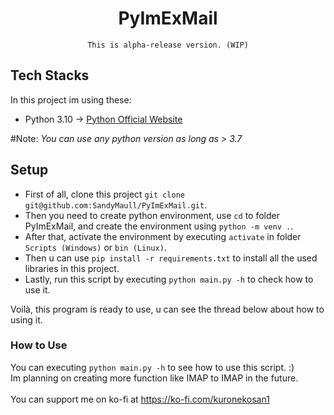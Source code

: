 <div align="center">
  <h1>PyImExMail</h1>
  <code>This is alpha-release version. (WIP)</code>
  
</div>



## Tech Stacks


In this project im using these:
- Python 3.10 -> [Python Official Website](https://www.python.org/)

#Note: _You can use any python version as long as > 3.7_

## Setup
- First of all, clone this project ```git clone git@github.com:SandyMaull/PyImExMail.git```.
- Then you need to create python environment, use ```cd``` to folder PyImExMail, and create the environment using ```python -m venv .```.
- After that, activate the environment by executing ```activate``` in folder ```Scripts (Windows)``` or ```bin (Linux)```.
- Then u can use ```pip install -r requirements.txt``` to install all the used libraries in this project.
- Lastly, run this script by executing ```python main.py -h``` to check how to use it.

Voilà, this program is ready to use, u can see the thread below about how to using it.

### How to Use
You can executing ```python main.py -h``` to see how to use this script. :)\
Im planning on creating more function like IMAP to IMAP in the future.\
\
You can support me on ko-fi at https://ko-fi.com/kuronekosan1